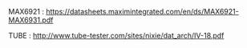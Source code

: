 MAX6921 : https://datasheets.maximintegrated.com/en/ds/MAX6921-MAX6931.pdf

TUBE : http://www.tube-tester.com/sites/nixie/dat_arch/IV-18.pdf

